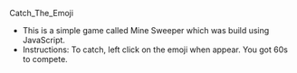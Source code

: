 Catch_The_Emoji
- This is a simple game called Mine Sweeper which was build using JavaScript.
- Instructions: To catch, left click on the emoji when appear. You got 60s to compete.
